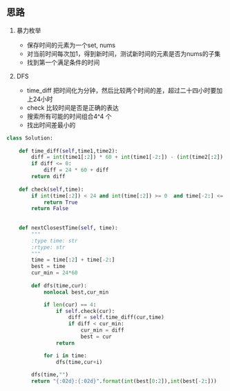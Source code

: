 ##  思路

1. 暴力枚举
    - 保存时间的元素为一个set, nums
    - 对当前时间每次加1，得到新时间，测试新时间的元素是否为nums的子集
    - 找到第一个满足条件的时间

2. DFS
    - time_diff 把时间化为分钟，然后比较两个时间的差，超过二十四小时要加上24小时
    - check 比较时间是否是正确的表达
    - 搜索所有可能的时间组合4^4 个
    - 找出时间差最小的

```Python
class Solution:
    
    def time_diff(self,time1,time2):
        diff = int(time1[:2]) * 60 + int(time1[-2:]) - (int(time2[:2]) * 60 + int(time2[-2:]))
        if diff <= 0:
            diff = 24 * 60 + diff
        return diff
    
    def check(self,time):
        if int(time[:2]) < 24 and int(time[:2]) >= 0  and time[-2:] <= "59":
            return True
        return False
                
    
    def nextClosestTime(self, time):
        """
        :type time: str
        :rtype: str
        """
        time = time[:2] + time[-2:]
        best = time
        cur_min = 24*60
        
        def dfs(time,cur):
            nonlocal best,cur_min

            if len(cur) == 4:
                if self.check(cur):
                    diff = self.time_diff(cur,time)
                    if diff < cur_min:
                        cur_min = diff
                        best = cur
                return 

            for i in time:
                dfs(time,cur+i)
                
        dfs(time,"")
        return "{:02d}:{:02d}".format(int(best[0:2]),int(best[-2:]))
```